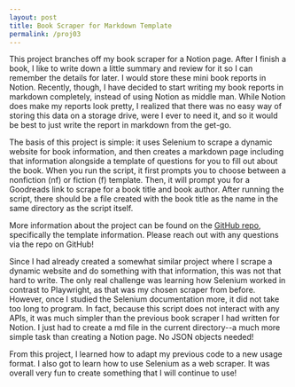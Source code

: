 ```yaml
---
layout: post
title: Book Scraper for Markdown Template
permalink: /proj03
---
```

This project branches off my book scraper for a Notion page. After I finish a book, I like to write down a little summary and review for it so I can remember the details for later. I would store these mini book reports in Notion. Recently, though, I have decided to start writing my book reports in markdown completely, instead of using Notion as middle man. While Notion does make my reports look pretty, I realized that there was no easy way of storing this data on a storage drive, were I ever to need it, and so it would be best to just write the report in markdown from the get-go.

The basis of this project is simple: it uses Selenium to scrape a dynamic website for book information, and then creates a markdown page including that information alongside a template of questions for you to fill out about the book. When you run the script, it first prompts you to choose between a nonfiction (nf) or fiction (f) template. Then, it will prompt you for a Goodreads link to scrape for a book title and book author. After running the script, there should be a file created with the book title as the name in the same directory as the script itself. 

More information about the project can be found on the [GitHub repo](https://github.com/ivyngu/bookmd-template), specifically the template information. Please reach out with any questions via the repo on GitHub!

Since I had already created a somewhat similar project where I scrape a dynamic website and do something with that information, this was not that hard to write. The only real challenge was learning how Selenium worked in contrast to Playwright, as that was my chosen scraper from before. However, once I studied the Selenium documentation more, it did not take too long to program. In fact, because this script does not interact with any APIs, it was much simpler than the previous book scraper I had written for Notion. I just had to create a md file in the current directory--a much more simple task than creating a Notion page. No JSON objects needed!

From this project, I learned how to adapt my previous code to a new usage format. I also got to learn how to use Selenium as a web scraper. It was overall very fun to create something that I will continue to use!